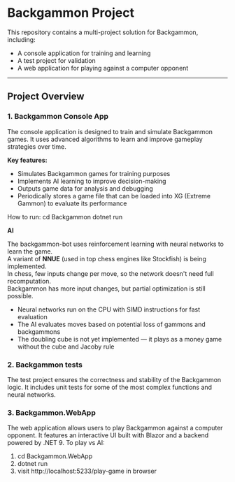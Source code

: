 # Backgammon Project

This repository contains a multi-project solution for Backgammon, including:

- A console application for training and learning
- A test project for validation
- A web application for playing against a computer opponent

---

## Project Overview

### 1. Backgammon Console App

The console application is designed to train and simulate Backgammon games. It uses advanced algorithms to learn and improve gameplay strategies over time.

**Key features:**

- Simulates Backgammon games for training purposes
- Implements AI learning to improve decision-making
- Outputs game data for analysis and debugging
- Periodically stores a game file that can be loaded into XG (Extreme Gammon) to evaluate its performance

How to run:
cd Backgammon
dotnet run

**AI**

The backgammon-bot uses reinforcement learning with neural networks to learn the game.  
A variant of **NNUE** (used in top chess engines like Stockfish) is being implemented.  
In chess, few inputs change per move, so the network doesn't need full recomputation.  
Backgammon has more input changes, but partial optimization is still possible.

- Neural networks run on the CPU with SIMD instructions for fast evaluation
- The AI evaluates moves based on potential loss of gammons and backgammons
- The doubling cube is not yet implemented — it plays as a money game without the cube and Jacoby rule

### 2. Backgammon tests
The test project ensures the correctness and stability of the Backgammon logic.
It includes unit tests for some of the most complex functions and neural networks.

### 3. Backgammon.WebApp
The web application allows users to play Backgammon against a computer opponent.
It features an interactive UI built with Blazor and a backend powered by .NET 9.
To play vs AI:
1. cd Backgammon.WebApp
2. dotnet run
3. visit http://localhost:5233/play-game in browser